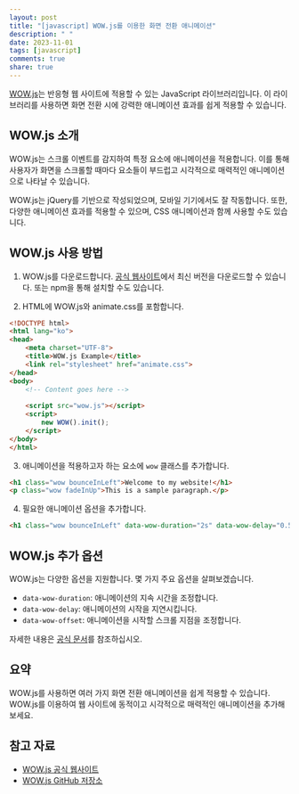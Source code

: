 ```yaml
---
layout: post
title: "[javascript] WOW.js를 이용한 화면 전환 애니메이션"
description: " "
date: 2023-11-01
tags: [javascript]
comments: true
share: true
---
```


[WOW.js](https://wowjs.uk/)는 반응형 웹 사이트에 적용할 수 있는 JavaScript 라이브러리입니다. 이 라이브러리를 사용하면 화면 전환 시에 강력한 애니메이션 효과를 쉽게 적용할 수 있습니다.

## WOW.js 소개

WOW.js는 스크롤 이벤트를 감지하여 특정 요소에 애니메이션을 적용합니다. 이를 통해 사용자가 화면을 스크롤할 때마다 요소들이 부드럽고 시각적으로 매력적인 애니메이션으로 나타날 수 있습니다.

WOW.js는 jQuery를 기반으로 작성되었으며, 모바일 기기에서도 잘 작동합니다. 또한, 다양한 애니메이션 효과를 적용할 수 있으며, CSS 애니메이션과 함께 사용할 수도 있습니다.

## WOW.js 사용 방법

1. WOW.js를 다운로드합니다. [공식 웹사이트](https://wowjs.uk/getting-started/)에서 최신 버전을 다운로드할 수 있습니다. 또는 npm을 통해 설치할 수도 있습니다.

2. HTML에 WOW.js와 animate.css를 포함합니다.

```html
<!DOCTYPE html>
<html lang="ko">
<head>
    <meta charset="UTF-8">
    <title>WOW.js Example</title>
    <link rel="stylesheet" href="animate.css">
</head>
<body>
    <!-- Content goes here -->
    
    <script src="wow.js"></script>
    <script>
        new WOW().init();
    </script>
</body>
</html>
```

3. 애니메이션을 적용하고자 하는 요소에 `wow` 클래스를 추가합니다.

```html
<h1 class="wow bounceInLeft">Welcome to my website!</h1>
<p class="wow fadeInUp">This is a sample paragraph.</p>
```

4. 필요한 애니메이션 옵션을 추가합니다.

```html
<h1 class="wow bounceInLeft" data-wow-duration="2s" data-wow-delay="0.5s">Welcome to my website!</h1>
```

## WOW.js 추가 옵션

WOW.js는 다양한 옵션을 지원합니다. 몇 가지 주요 옵션을 살펴보겠습니다.

- `data-wow-duration`: 애니메이션의 지속 시간을 조정합니다.
- `data-wow-delay`: 애니메이션의 시작을 지연시킵니다.
- `data-wow-offset`: 애니메이션을 시작할 스크롤 지점을 조정합니다.

자세한 내용은 [공식 문서](https://wowjs.uk/docs.html)를 참조하십시오.

## 요약

WOW.js를 사용하면 여러 가지 화면 전환 애니메이션을 쉽게 적용할 수 있습니다. WOW.js를 이용하여 웹 사이트에 동적이고 시각적으로 매력적인 애니메이션을 추가해 보세요.

## 참고 자료

- [WOW.js 공식 웹사이트](https://wowjs.uk/)
- [WOW.js GitHub 저장소](https://github.com/matthieua/WOW)